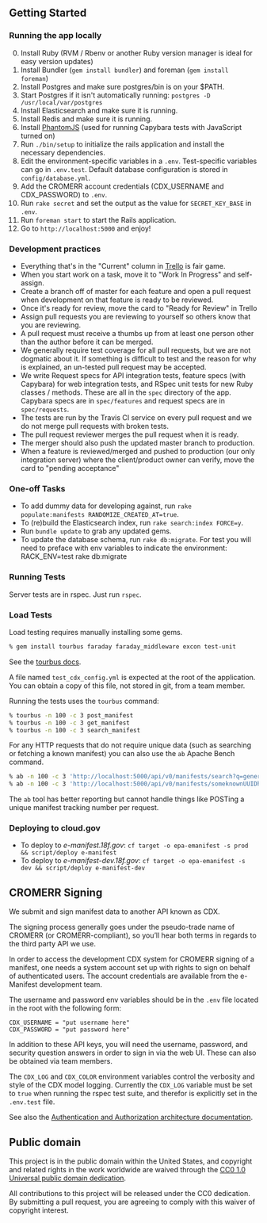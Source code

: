 ## Getting Started

### Running the app locally

0. Install Ruby (RVM / Rbenv or another Ruby version manager is ideal for easy version updates)
0. Install Bundler (`gem install bundler`) and foreman (`gem install foreman`)
0. Install Postgres and make sure postgres/bin is on your $PATH.
0. Start Postgres if it isn't automatically running: `postgres -D /usr/local/var/postgres`
0. Install Elasticsearch and make sure it is running.
0. Install Redis and make sure it is running.
0. Install
[PhantomJS](https://github.com/jonleighton/poltergeist#installing-phantomjs)
(used for running Capybara tests with JavaScript turned on)
0. Run `./bin/setup` to initialize the rails application and install the
   necessary dependencies.
0. Edit the environment-specific variables in a `.env`.
   Test-specific variables can go in `.env.test`.
   Default database configuration is stored in `config/database.yml`.
0. Add the CROMERR account credentials (CDX_USERNAME and CDX_PASSWORD) to `.env`.
0. Run `rake secret` and set the output as the value for `SECRET_KEY_BASE` in `.env`.
0. Run `foreman start` to start the Rails application.
0. Go to `http://localhost:5000` and enjoy!

### Development practices

* Everything that's in the "Current" column in
  [Trello](https://trello.com/b/0geMlbgF/epa-emanifest) is fair game.
* When you start work on a task, move it to "Work In Progress" and self-assign.
* Create a branch off of master for each feature and open a pull request when
  development on that feature is ready to be reviewed.
* Once it's ready for review, move the card to "Ready for Review" in Trello
* Assign pull requests you are reviewing to yourself so others know that you are
  reviewing.
* A pull request must receive a thumbs up from at least one person other than
  the author before it can be merged.
* We generally require test coverage for all pull requests, but we are not
  dogmatic about it. If something is difficult to test and the reason for why is
  explained, an un-tested pull request may be accepted.
* We write Request specs for API integration tests, feature specs (with
  Capybara) for web integration tests, and RSpec unit tests for new Ruby classes /
  methods. These are all in the `spec` directory of the app.
  Capybara specs are in `spec/features` and request specs are in `spec/requests`.
* The tests are run by the Travis CI service on every pull request and we do not
  merge pull requests with broken tests.
* The pull request reviewer merges the pull request when it is ready.
* The merger should also push the updated master branch to production.
* When a feature is reviewed/merged and pushed to production (our only integration
  server) where the client/product owner can verify, move the card to
  "pending acceptance"

### One-off Tasks

- To add dummy data for developing against, run `rake populate:manifests RANDOMIZE_CREATED_AT=true`.
- To (re)build the Elasticsearch index, run `rake search:index FORCE=y`.
- Run `bundle update` to grab any updated gems.
- To update the database schema, run `rake db:migrate`. For test you will need to preface with env variables to indicate the environment: RACK_ENV=test rake db:migrate

### Running Tests

Server tests are in rspec. Just run `rspec`.

### Load Tests

Load testing requires manually installing some gems.

```bash
% gem install tourbus faraday faraday_middleware excon test-unit
```

See the [tourbus docs](https://github.com/dbrady/tourbus).

A file named `test_cdx_config.yml` is expected at the root of the application. You can obtain a copy of this file,
not stored in git, from a team member.

Running the tests uses the `tourbus` command:

```bash
% tourbus -n 100 -c 3 post_manifest
% tourbus -n 100 -c 3 get_manifest
% tourbus -n 100 -c 3 search_manifest
```

For any HTTP requests that do not require unique data (such as searching or fetching a known manifest)
you can also use the `ab` Apache Bench command.

```bash
% ab -n 100 -c 3 'http://localhost:5000/api/v0/manifests/search?q=generator'
% ab -n 100 -c 3 'http://localhost:5000/api/v0/manifests/someknownUUIDhere'
```

The `ab` tool has better reporting but cannot handle things like POSTing a unique manifest tracking number per request.

### Deploying to cloud.gov

* To deploy to *e-manifest.18f.gov*: `cf target -o epa-emanifest -s prod && script/deploy e-manifest`
* To deploy to *e-manifest-dev.18f.gov*: `cf target -o epa-emanifest -s dev && script/deploy e-manifest-dev`

## CROMERR Signing

We submit and sign manifest data to another API known as CDX.

The signing process generally goes under the pseudo-trade name of CROMERR (or
CROMERR-compliant), so you’ll hear both terms in regards to the third party API
we use.

In order to access the development CDX system for CROMERR signing of a manifest,
one needs a system account set up with rights to sign on behalf of authenticated
users. The account credentials are available from the e-Manifest development
team.

The username and password env variables should be in the `.env` file
located in the root with the following form:

    CDX_USERNAME = "put username here"
    CDX_PASSWORD = "put password here"

In addition to these API keys, you will need the username, password, and
security question answers in order to sign in via the web UI. These can also be
obtained via team members.

The `CDX_LOG` and `CDX_COLOR` environment variables control the verbosity and style of the CDX
model logging. Currently the `CDX_LOG` variable must be set to `true` when running the rspec test suite,
and therefor is explicitly set in the `.env.test` file.

See also the [Authentication and Authorization architecture documentation](doc/authorization.md).

## Public domain

This project is in the public domain within the United States, and
copyright and related rights in the work worldwide are waived through
the [CC0 1.0 Universal public domain dedication](https://creativecommons.org/publicdomain/zero/1.0/).

All contributions to this project will be released under the CC0
dedication. By submitting a pull request, you are agreeing to comply
with this waiver of copyright interest.
